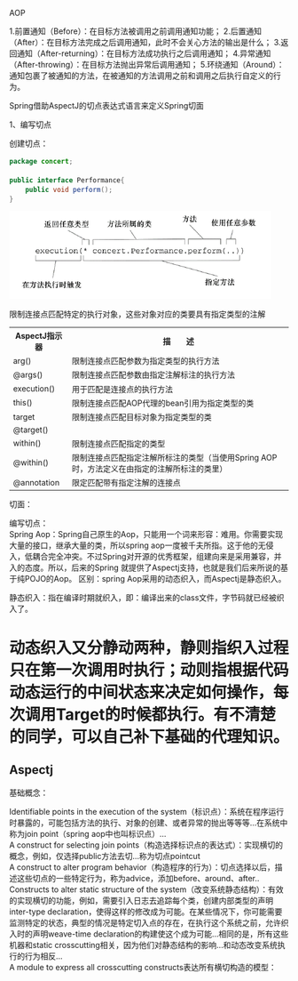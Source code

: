 AOP

1.前置通知（Before）：在目标方法被调用之前调用通知功能； 2.后置通知（After）：在目标方法完成之后调用通知，此时不会关心方法的输出是什么； 3.返回通知（After-returning）：在目标方法成功执行之后调用通知； 4.异常通知（After-throwing）：在目标方法抛出异常后调用通知； 5.环绕通知（Around）：通知包裹了被通知的方法，在被通知的方法调用之前和调用之后执行自定义的行为。

Spring借助AspectJ的切点表达式语言来定义Spring切面




 
 
 
 
 

1、编写切点

创建切点：

```Java
package concert;

public interface Performance{
	public void perform();
}
```
![aspectj](/img/aspectj1.jpg)

<div style="display:inline">
	<table>
		<tr>
			<th>AspectJ指示器</th>
			<th>描　　述</th>
		</tr>
		<tr>
			<td>arg()</td>
			<td>限制连接点匹配参数为指定类型的执行方法</td>
		</tr>
		<tr>
			<td>@args()</td>
			<td>限制连接点匹配参数由指定注解标注的执行方法</td>
		</tr>
		<tr>
			<td>execution()</td>
			<td>用于匹配是连接点的执行方法</td>
		</tr>
		<tr>
			<td>this()</td>
			<td>限制连接点匹配AOP代理的bean引用为指定类型的类</td>
		</tr>
		<tr>
			<td>target</td>
			<td>限制连接点匹配目标对象为指定类型的类</td>
		</tr>
		<tr>
			<td>@target()</td>
			<td限制连接点匹配特定的执行对象，这些对象对应的类要具有指定类型的注解>限制连接点匹配特定的执行对象，这些对象对应的类要具有指定类型的注解</td>
		</tr>
		<tr>
			<td>within()</td>
			<td>限制连接点匹配指定的类型</td>
		</tr>
		<tr>
			<td>@within()</td>
			<td>限制连接点匹配指定注解所标注的类型（当使用Spring AOP时，方法定义在由指定的注解所标注的类里）</td>
		</tr>
		<tr>
			<td>@annotation</td>
			<td>限定匹配带有指定注解的连接点</td>
		</tr>
	</table>
</div>
切面：

编写切点：
</br>
Spring Aop：Spring自己原生的Aop，只能用一个词来形容：难用。你需要实现大量的接口，继承大量的类，所以spring aop一度被千夫所指。这于他的无侵入，低耦合完全冲突。不过Spring对开源的优秀框架，组建向来是采用兼容，并入的态度。所以，后来的Spring 就提供了Aspectj支持，也就是我们后来所说的基于纯POJO的Aop。
区别：spring Aop采用的动态织入，而Aspectj是静态织入。</br>

静态织入：指在编译时期就织入，即：编译出来的class文件，字节码就已经被织入了。</br>

动态织入又分静动两种，静则指织入过程只在第一次调用时执行；动则指根据代码动态运行的中间状态来决定如何操作，每次调用Target的时候都执行。有不清楚的同学，可以自己补下基础的代理知识。</br>
=================================================================================
<h2>Aspectj</h2>
基础概念：</br>

Identifiable points in the execution of the system（标识点）：系统在程序运行时暴露的，可能包括方法的执行、对象的创建、或者异常的抛出等等等...在系统中称为join point（spring aop中也叫标识点）...</br>
A construct for selecting join points（构造选择标识点的表达式）：实现横切的概念，例如，仅选择public方法去切...称为切点pointcut</br>
A construct to alter program behavior（构造程序的行为）：切点选择以后，描述这些切点的一些特定行为，称为advice，添加before、around、after..</br>
Constructs to alter static structure of the system（改变系统静态结构）：有效的实现横切的功能，例如，需要引入日志去追踪每个类，创建内部类型的声明inter-type declaration，使得这样的修改成为可能。在某些情况下，你可能需要监测特定的状态，典型的情况是特定切入点的存在，在执行这个系统之前，允许织入时的声明weave-time declaration的构建使这个成为可能...相同的是，所有这些机器和static crosscutting相关，因为他们对静态结构的影响...和动态改变系统执行的行为相反...</br>
A module to express all crosscutting constructs表达所有横切构造的模型：</br>
